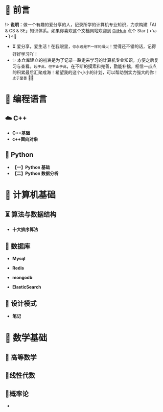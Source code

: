 # 🎨 前言

!> <b>说明</b>：做一个有趣的爱分享的人，记录所学的计算机专业知识，力求构建「AI & CS & SE」知识体系。如果你喜欢这个文档网站欢迎到 [GitHub](https://github.com/m5xhsy/NoteBook) 点个 Star ( •̀ ω •́ )✧🔑

* ⏳ 爱分享，爱生活！在我眼里，`你永远是不一样的烟火`！觉得还不错的话，记得好好学习吖！
* ✨ 本仓库建立的初衷是为了记录一路走来学习的计算机专业知识，方便之后复习与查看。`起于此，但不止于此`，在不断的摸索和完善，勤能补拙，相信一点点的积累最后汇聚成海！希望我的这个小小的计划，可以帮助到实力强大的你！`止于至善`  🧡🧡



# 🍵 编程语言



## ☁️ C++

* **C++基础**
* **c++面向对象**





## 🐍 Python

* **【一】Python 基础**
* **【二】Python 数据分析**  

  




# 🚀 计算机基础

## ⏳ 算法与数据结构

* **十大排序算法**



## 📜 数据库

* **Mysql**

* **Redis**

* **mongodb**

* **ElasticSearch**

  

## 💭 设计模式

* **笔记**



# 📘 数学基础

## 🐼 高等数学
## 🐷线性代数
## 🐹概率论




* 


